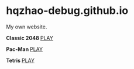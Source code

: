# hqzhao-debug.github.io
My own website.

<p><strong class="important">Classic 2048 </strong><a href="https://hqzhao-debug.github.io/Classic%202048/">PLAY</a></p>
<p><strong class="important">Pac-Man </strong><a href="https://hqzhao-debug.github.io/Pac-Man/">PLAY</a></p>
<p><strong class="important">Tetris </strong><a href="https://hqzhao-debug.github.io/Tetris/">PLAY</a></p>

